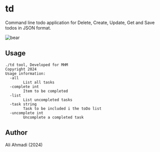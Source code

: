 # td
Command line todo application for Delete, Create, Update, Get and Save todos in JSON format.

![bear](https://github.com/AliiAhmadi/td/assets/107758775/7cbee4ae-552c-4cc6-bb78-a22dce1c927c)

## Usage
```
./td tool, Developed for MHM
Copyright 2024
Usage information:
  -all
        List all tasks
  -complete int
        Item to be completed
  -list
        List uncompleted tasks
  -task string
        Task to be included i the toDo list
  -uncomplete int
        Uncomplete a completed task
```

## Author
Ali Ahmadi (2024)
